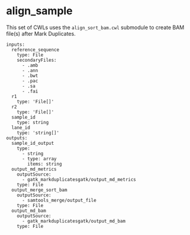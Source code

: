 # align_sample

This set of CWLs uses the `align_sort_bam.cwl` submodule to create BAM file(s) after Mark Duplicates.

```
inputs:
  reference_sequence
    type: File
    secondaryFiles:
      - .amb
      - .ann
      - .bwt
      - .pac
      - .sa
      - .fai
  r1
    type: 'File[]'
  r2
    type: 'File[]'
  sample_id
    type: string
  lane_id
    type: 'string[]'
outputs:
  sample_id_output
    type:
      - string
      - type: array
        items: string
  output_md_metrics
    outputSource:
      - gatk_markduplicatesgatk/output_md_metrics
    type: File
  output_merge_sort_bam
    outputSource:
      - samtools_merge/output_file
    type: File
  output_md_bam
    outputSource:
      - gatk_markduplicatesgatk/output_md_bam
    type: File
```
